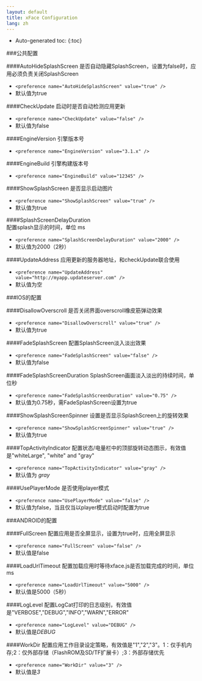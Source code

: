 ```yaml
---
layout: default
title: xFace Configuration
lang: zh
---
```


* Auto-generated toc:
{:toc}

###公共配置

####AutoHideSplashScreen
是否自动隐藏SplashScreen，设置为false时，应用必须负责关闭SplashScreen

- `<preference name="AutoHideSplashScreen" value="true" />`
- 默认值为true

####CheckUpdate
启动时是否自动检测应用更新

- `<preference name="CheckUpdate" value="false" />`
- 默认值为false

####EngineVersion
引擎版本号

- `<preference name="EngineVersion" value="3.1.x" />`

####EngineBuild
引擎构建版本号

- `<preference name="EngineBuild" value="12345" />`   

####ShowSplashScreen
是否显示启动图片

- `<preference name="ShowSplashScreen" value="true" />`
- 默认值为true

####SplashScreenDelayDuration    
配置splash显示的时间，单位 ms

- `<preference name="SplashScreenDelayDuration" value="2000" />`
- 默认值为2000（2秒）

####UpdateAddress
应用更新的服务器地址，和checkUpdate联合使用

- `<preference name="UpdateAddress" value="http://myapp.updateserver.com" />`
- 默认值为空

###IOS的配置

####DisallowOverscroll
是否关闭界面overscroll橡皮筋弹动效果

- `<preference name="DisallowOverscroll" value="true" />`
- 默认值为true

####FadeSplashScreen
配置SplashScreen淡入淡出效果

- `<preference name="FadeSplashScreen" value="false" />`
- 默认值为false

####FadeSplashScreenDuration
SplashScreen画面淡入淡出的持续时间，单位秒

- `<preference name="FadeSplashScreenDuration" value="0.75" />`
- 默认值为0.75秒，需FadeSplashScreen设置为true

####ShowSplashScreenSpinner
设置是否显示SplashScreen上的旋转效果

- `<preference name="ShowSplashScreenSpinner" value="true" />`
- 默认值为true

####TopActivityIndicator
配置状态/电量栏中的顶部旋转动态图示，有效值是"whiteLarge", "white" and "gray"

- `<preference name="TopActivityIndicator" value="gray" />`
- 默认值为 *gray*

####UsePlayerMode
是否使用player模式

- `<preference name="UsePlayerMode" value="false" />`
- 默认值为false，当且仅当以player模式启动时配置为true

###ANDROID的配置

####FullScreen
配置应用是否全屏显示，设置为true时，应用全屏显示

- `<preference name="FullScreen" value="false" />`
- 默认值是false

####LoadUrlTimeout
配置加载应用时等待xface.js是否加载完成的时间，单位ms

- `<preference name="LoadUrlTimeout" value="5000" />`
- 默认值是5000（5秒）

####LogLevel
配置LogCat打印的日志级别，有效值是"VERBOSE","DEBUG","INFO","WARN","ERROR"

- `<preference name="LogLevel" value="DEBUG" />`
- 默认值是*DEBUG*

####WorkDir
配置应用工作目录设定策略，有效值是"1","2","3"。1：仅手机内存;2：仅外部存储（FlashROM及SD/TF扩展卡）;3：外部存储优先

- `<preference name="WorkDir" value="3" />`
- 默认值是*3*
